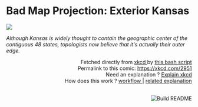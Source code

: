 # <b>Bad Map Projection: Exterior Kansas</b>

[![](https://imgs.xkcd.com/comics/bad_map_projection_exterior_kansas.png)](https://xkcd.com/2951)

<i>Although Kansas is widely thought to contain the geographic center of the contiguous 48 states, topologists now believe that it&#39;s actually their outer edge.</i>

<div align="right">
  Fetched directly from
  <a href="https://xkcd.com">
    xkcd
  </a>
  by
  <a href="https://github.com/Vanille-N/Vanille-N/blob/master/fetch">
    this bash script
  </a>
</div>
<div align="right">
  Permalink to this comic:
  <a href="https://xkcd.com/2951">
    https://xkcd.com/2951
  </a>
</div>
<div align="right">
  Need an explanation ?
  <a href="https://www.explainxkcd.com/wiki/index.php/2951">
    Explain xkcd
  </a>
</div>
<div align="right">
  How does this work ?
  <a href="https://github.com/Vanille-N/Vanille-N/blob/master/.github/workflows/build.yml">
    workflow
  </a>
  |
  <a href="https://simonwillison.net/2020/Jul/10/self-updating-profile-readme/">
    related explanation
  </a>
</div><br>

<a href="https://github.com/Vanille-N/Vanille-N/actions"><img src="https://github.com/Vanille-N/Vanille-N/workflows/Build%20README/badge.svg" align="right" alt="Build README"></a>
